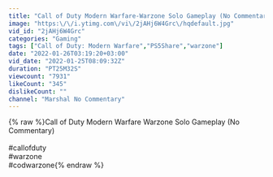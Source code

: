 ```yaml
---
title: "Call of Duty Modern Warfare-Warzone Solo Gameplay (No Commentary)"
image: "https:\/\/i.ytimg.com\/vi\/2jAHj6W4Grc\/hqdefault.jpg"
vid_id: "2jAHj6W4Grc"
categories: "Gaming"
tags: ["Call of Duty: Modern Warfare","PS5Share","warzone"]
date: "2022-01-26T03:19:20+03:00"
vid_date: "2022-01-25T08:09:32Z"
duration: "PT25M32S"
viewcount: "7931"
likeCount: "345"
dislikeCount: ""
channel: "Marshal No Commentary"
---
```

{% raw %}Call of Duty Modern Warfare Warzone Solo Gameplay (No Commentary)<br /><br />#callofduty<br />#warzone<br />#codwarzone{% endraw %}
